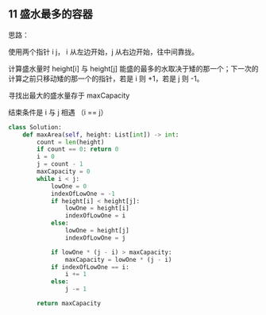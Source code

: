 ## 11 盛水最多的容器

思路：

使用两个指针 i j， i 从左边开始，j 从右边开始，往中间靠拢。

计算盛水量时 height[i] 与 height[j] 能盛的最多的水取决于矮的那一个；下一次的计算之前只移动矮的那一个的指针，若是 i 则 +1，若是 j 则 -1。

寻找出最大的盛水量存于 maxCapacity

结束条件是 i 与 j 相遇 （i == j）



```python
class Solution:
    def maxArea(self, height: List[int]) -> int:
        count = len(height)
        if count == 0: return 0
        i = 0
        j = count - 1
        maxCapacity = 0
        while i < j:
            lowOne = 0
            indexOfLowOne = -1
            if height[i] < height[j]:
                lowOne = height[i]
                indexOfLowOne = i
            else:
                lowOne = height[j]
                indexOfLowOne = j

            if lowOne * (j - i) > maxCapacity:
                maxCapacity = lowOne * (j - i)
            if indexOfLowOne == i:
                i += 1
            else:
                j -= 1

        return maxCapacity
```
